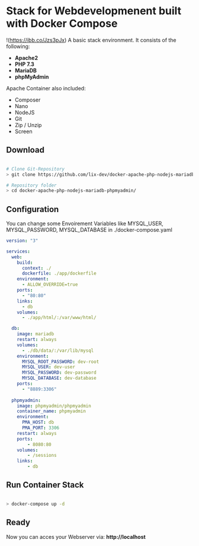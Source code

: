 # Stack for Webdevelopmenent built with Docker Compose
!(https://ibb.co/Jzs3pJx)
A basic stack environment. It consists of the following:
- **Apache2**
- **PHP 7.3**
- **MariaDB**
- **phpMyAdmin**

Apache Container also included:
- Composer
- Nano
- NodeJS
- Git
- Zip / Unzip
- Screen

## Download
```bash

# Clone Git-Repository
> git clone https://github.com/lix-dev/docker-apache-php-nodejs-mariadb-phpmyadmin

# Repository folder
> cd docker-apache-php-nodejs-mariadb-phpmyadmin/

```

## Configuration

You can change some Envoirement Variables like MYSQL_USER, MYSQL_PASSWORD, MYSQL_DATABASE in ./docker-compose.yaml 

```yaml
version: "3"

services:
  web:
    build:
      context: ./
      dockerfile: ./app/dockerfile
    environment:
      - ALLOW_OVERRIDE=true
    ports:
      - "80:80"
    links:
      - db
    volumes:
      - ./app/html/:/var/www/html/

  db:
    image: mariadb
    restart: always
    volumes:
      - ./db/data/:/var/lib/mysql
    environment:
      MYSQL_ROOT_PASSWORD: dev-root
      MYSQL_USER: dev-user
      MYSQL_PASSWORD: dev-password
      MYSQL_DATABASE: dev-database
    ports:
      - "8889:3306"
  
  phpmyadmin:
    image: phpmyadmin/phpmyadmin
    container_name: phpmyadmin
    environment:
      PMA_HOST: db
      PMA_PORT: 3306
    restart: always
    ports:
        - 8080:80
    volumes:
        - /sessions
    links:
        - db
```

## Run Container Stack

```bash

> docker-compose up -d

```

## Ready

Now you can acces your Webserver via: **http://localhost**
